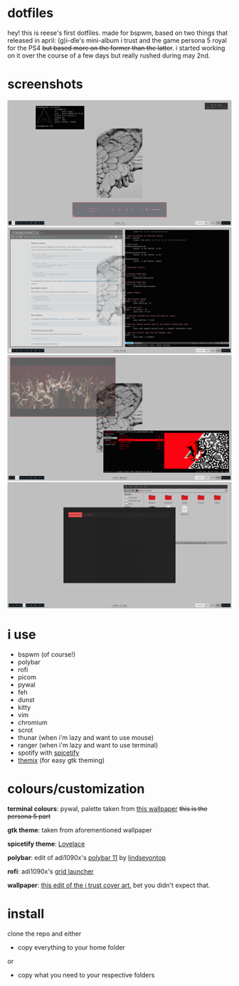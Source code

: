 # dotfiles
hey! this is reese's first dotfiles. made for bspwm, based on two things that released in april: (g)i-dle's mini-album i trust and the game persona 5 royal for the PS4 ~~but based more on the former than the latter~~. i started working on it over the course of a few days but really rushed during may 2nd.

# screenshots
![pfetch and spotify](/screenshots/2020-05-02-195350_1920x1080_scrot.png)
![chromium and vim](/screenshots/2020-05-02-195122_1920x1080_scrot.png)
![vlc and ranger](/screenshots/2020-05-02-194816_1920x1080_scrot.png)
![rofi and thunar](/screenshots/2020-05-02-202714_1920x1080_scrot.png)

# i use
* bspwm (of course!)
* polybar
* rofi
* picom
* pywal
* feh
* dunst
* kitty
* vim
* chromium
* scrot
* thunar (when i'm lazy and want to use mouse)
* ranger (when i'm lazy and want to use terminal)
* spotify with [spicetify](https://github.com/khanhas/spicetify-cli)
* [themix](https://github.com/themix-project/oomox) (for easy gtk theming)

# colours/customization
**terminal colours**: pywal, palette taken from [this wallpaper](https://www.deviantart.com/ape1ron/art/Persona-5-Phantom-Thieves-wallpaper-no-text-694207390) ~~this is the persona 5 part~~

**gtk theme**: taken from aforementioned wallpaper

**spicetify theme**: [Lovelace](https://github.com/morpheusthewhite/spicetify-themes)

**polybar**: edit of adi1090x's [polybar 11](https://github.com/adi1090x/polybar-themes) by [lindseyontop](https://github.com/lindseyontop/dotfiles)

**rofi**: adi1090x's [grid launcher](https://github.com/adi1090x/rofi)

**wallpaper**: [this edit of the i trust cover art.](/Pictures/wp.png) bet you didn't expect that.

# install
clone the repo and either
* copy everything to your home folder

or
* copy what you need to your respective folders
